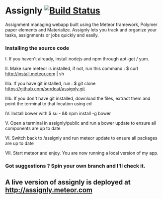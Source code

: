 # Assignly [![Build Status](https://travis-ci.org/sqrdcat/assignly.svg?branch=master)](https://travis-ci.org/sqrdcat/assignly)
Assignment managing webapp built using the Meteor framework, Polymer paper elements and Materialize.
Assignly lets you track and organize your tasks, assignments or jobs quickly and easily.

### Installing the source code

I. If you haven't already, install nodejs and npm through apt-get / yum.

II. Make sure meteor is installed, if not, run this command : $ curl http://install.meteor.com | sh

IIIa. If you have git installed, run : $ git clone https://github.com/sqrdcat/assignly.git

IIIb. If you don't have git installed, download the files, extract them and point the terminal to that location using cd

IV. Install bower with $ su - && npm install -g bower

V. Open a terminal in assignly/public and run a bower update to ensure all components are up to date

VI. Switch back to /assignly and run meteor update to ensure all packages are up to date

VII. Start meteor and enjoy. You are now running a local version of my app.

### Got suggestions ? Spin your own branch and I'll check it.

## A live version of assignly is deployed at http://assignly.meteor.com